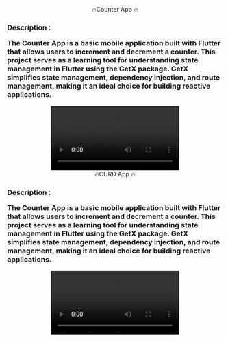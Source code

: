 <div align="center">🔥Counter App 🔥 </div>
<div>
  <h3>
   Description :
<P>
The Counter App is a basic mobile application built with Flutter that allows users to increment and decrement a counter. This project serves as a learning tool for understanding state management in Flutter using the GetX package. GetX simplifies state management, dependency injection, and route management, making it an ideal choice for building reactive applications.</P>
  </h3>
</div>
<div align="center">
  <video src="https://github.com/user-attachments/assets/a9262942-22da-44c9-aac0-f6bf0dc5dd5a"></video>
</div>

<div align="center">🔥CURD App 🔥 </div>
<div>
  <h3>
   Description :
<P>
The Counter App is a basic mobile application built with Flutter that allows users to increment and decrement a counter. This project serves as a learning tool for understanding state management in Flutter using the GetX package. GetX simplifies state management, dependency injection, and route management, making it an ideal choice for building reactive applications.</P>
  </h3>
</div>
<div align="center">
  <video src="https://github.com/user-attachments/assets/13f554d0-8b5a-406a-8d9f-5b24a8d4e342"></video>
</div>









